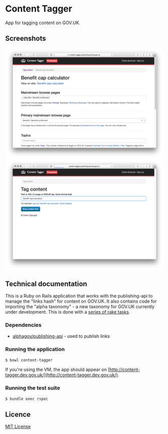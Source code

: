 # Content Tagger

App for tagging content on GOV.UK.

## Screenshots

![Tagging interface](docs/screenshot-2.png)
![Lookup form](docs/screenshot-1.png)

## Technical documentation

This is a Ruby on Rails application that works with the publishing-api to manage the "links hash" for content on GOV.UK. It also contains code for importing the "alpha taxonomy" - a new taxonomy for GOV.UK currently under development. This is done with a [series of rake tasks](lib/tasks/taxonomy.rake).

### Dependencies

- [alphagov/publishing-api](https://github.com/alphagov/publishing-api) - used to publish links

### Running the application

```
$ bowl content-tagger
```

If you're using the VM, the app should appear on [http://content-tagger.dev.gov.uk/](http://content-tagger.dev.gov.uk/).

### Running the test suite

```
$ bundle exec rspec
```

## Licence

[MIT License](LICENCE)

